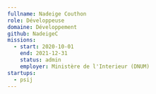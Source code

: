 ```yaml
---
fullname: Nadeige Couthon
role: Développeuse
domaine: Développement
github: NadeigeC
missions:
  - start: 2020-10-01
    end: 2021-12-31
    status: admin
    employer: Ministère de l'Interieur (DNUM)
startups:
  - psij
---
```

